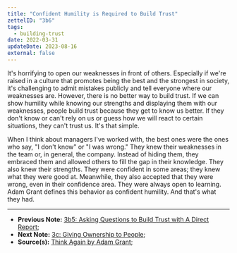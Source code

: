 ```yaml
---
title: "Confident Humility is Required to Build Trust"
zettelID: "3b6"
tags:
  - building-trust
date: 2022-03-31
updateDate: 2023-08-16
external: false
---
```


It's horrifying to open our weaknesses in front of others. Especially if we're raised in a culture that promotes being the best and the strongest in society, it's challenging to admit mistakes publicly and tell everyone where our weaknesses are. However, there is no better way to build trust. If we can show humility while knowing our strengths and displaying them with our weaknesses, people build trust because they get to know us better. If they don't know or can't rely on us or guess how we will react to certain situations, they can't trust us. It's that simple.

When I think about managers I've worked with, the best ones were the ones who say, "I don't know" or "I was wrong." They knew their weaknesses in the team or, in general, the company. Instead of hiding them, they embraced them and allowed others to fill the gap in their knowledge. They also knew their strengths. They were confident in some areas; they knew what they were good at. Meanwhile, they also accepted that they were wrong, even in their confidence area. They were always open to learning. Adam Grant defines this behavior as confident humility. And that's what they had.

---

- **Previous Note:** [3b5: Asking Questions to Build Trust with A Direct Report](/notes/3b5/);
- **Next Note:** [3c: Giving Ownership to People](/notes/3c/);
- **Source(s):** [Think Again by Adam Grant](/books/think-again-by-adam-grant-book-summary-review-and-notes/);
